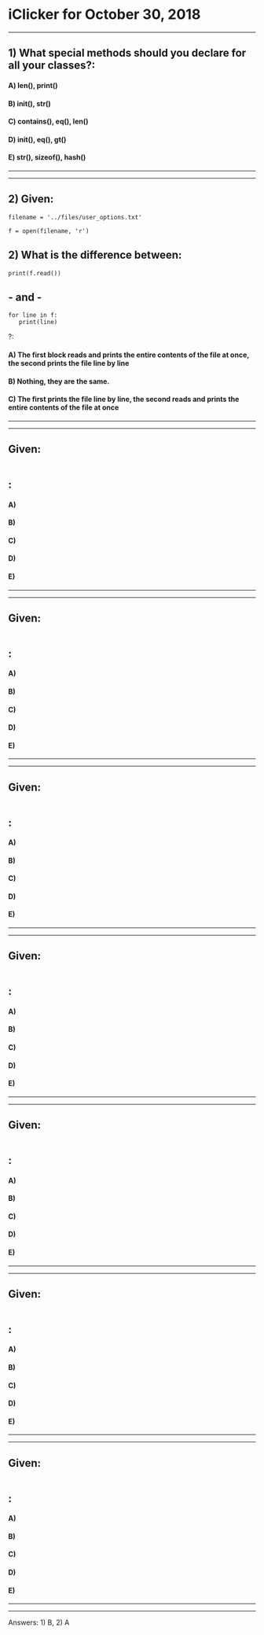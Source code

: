 
# iClicker for October 30, 2018

---

## 1) What special methods should you declare for all your classes?:
#### A) __len__(), __print__()
#### B) __init__(), __str__()
#### C) __contains__(), __eq__(), __len__()
#### D) __init__(), __eq__(), __gt__()
#### E) __str__(), __sizeof__(), __hash__()
---

---



## 2) Given:
```
filename = '../files/user_options.txt'

f = open(filename, 'r')
```

## 2) What is the difference between:
```
print(f.read())

```
## - and -
```
for line in f:
   print(line)

```
?:
#### A) The first block reads and prints the entire contents of the file at once, the second prints the file line by line
#### B) Nothing, they are the same.
#### C) The first prints the file line by line, the second reads and prints the entire contents of the file at once


---

---

## Given:
```

```

## :
#### A) 
#### B) 
#### C) 
#### D) 
#### E) 

---

---

## Given:
```

```

## :
#### A) 
#### B) 
#### C) 
#### D) 
#### E) 

---

---

## Given:
```

```

## :
#### A) 
#### B) 
#### C) 
#### D) 
#### E) 

---

---

## Given:
```

```

## :
#### A) 
#### B) 
#### C) 
#### D) 
#### E) 

---

---

## Given:
```

```

## :
#### A) 
#### B) 
#### C) 
#### D) 
#### E) 

---

---

## Given:
```

```

## :
#### A) 
#### B) 
#### C) 
#### D) 
#### E) 

---

---

## Given:
```

```

## :
#### A) 
#### B) 
#### C) 
#### D) 
#### E) 

---

---

Answers: 1) B, 2) A
